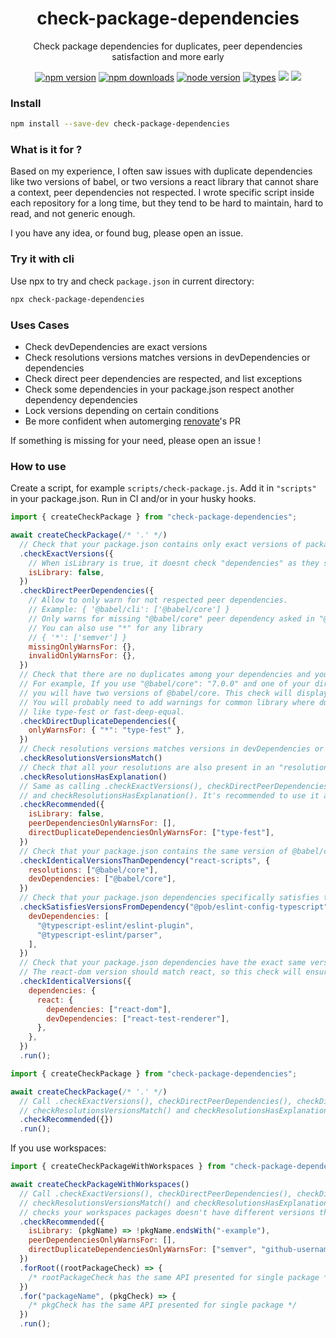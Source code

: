 <h1 align="center">
  check-package-dependencies
</h1>

<p align="center">
  Check package dependencies for duplicates, peer dependencies satisfaction and more early
</p>

<p align="center">
  <a href="https://npmjs.org/package/check-package-dependencies"><img src="https://img.shields.io/npm/v/check-package-dependencies.svg?style=flat-square" alt="npm version"></a>
  <a href="https://npmjs.org/package/check-package-dependencies"><img src="https://img.shields.io/npm/dw/check-package-dependencies.svg?style=flat-square" alt="npm downloads"></a>
  <a href="https://npmjs.org/package/check-package-dependencies"><img src="https://img.shields.io/node/v/check-package-dependencies.svg?style=flat-square" alt="node version"></a>
  <a href="https://npmjs.org/package/check-package-dependencies"><img src="https://img.shields.io/npm/types/check-package-dependencies.svg?style=flat-square" alt="types"></a>
  <a href="https://codecov.io/gh/christophehurpeau/check-package-dependencies"><img src="https://img.shields.io/codecov/c/github/christophehurpeau/check-package-dependencies/master.svg?style=flat-square"></a>
  <a href="https://christophehurpeau.github.io/check-package-dependencies/"><img src="https://img.shields.io/website.svg?down_color=lightgrey&down_message=offline&up_color=blue&up_message=online&url=https%3A%2F%2Fchristophehurpeau.github.io%2Fcheck-package-dependencies%2F?style=flat-square"></a>
</p>

### Install

```sh
npm install --save-dev check-package-dependencies
```

### What is it for ?

Based on my experience, I often saw issues with duplicate dependencies like two versions of babel, or two versions a react library that cannot share a context, peer dependencies not respected. I wrote specific script inside each repository for a long time, but they tend to be hard to maintain, hard to read, and not generic enough.

I you have any idea, or found bug, please open an issue.

### Try it with cli

Use npx to try and check `package.json` in current directory:

```bash
npx check-package-dependencies
```

### Uses Cases

- Check devDependencies are exact versions
- Check resolutions versions matches versions in devDependencies or dependencies
- Check direct peer dependencies are respected, and list exceptions
- Check some dependencies in your package.json respect another dependency dependencies
- Lock versions depending on certain conditions
- Be more confident when automerging [renovate](https://www.whitesourcesoftware.com/free-developer-tools/renovate)'s PR

If something is missing for your need, please open an issue !

### How to use

Create a script, for example `scripts/check-package.js`. Add it in `"scripts"` in your package.json. Run in CI and/or in your husky hooks.

```js
import { createCheckPackage } from "check-package-dependencies";

await createCheckPackage(/* '.' */)
  // Check that your package.json contains only exact versions of package, not range.
  .checkExactVersions({
    // When isLibrary is true, it doesnt check "dependencies" as they should mostly have a range, not an exact version
    isLibrary: false,
  })
  .checkDirectPeerDependencies({
    // Allow to only warn for not respected peer dependencies.
    // Example: { '@babel/cli': ['@babel/core'] }
    // Only warns for missing "@babel/core" peer dependency asked in "@babel/cli".
    // You can also use "*" for any library
    // { '*': ['semver'] }
    missingOnlyWarnsFor: {},
    invalidOnlyWarnsFor: {},
  })
  // Check that there are no duplicates among your dependencies and your devDependencies.
  // For example, If you use "@babel/core": "7.0.0" and one of your direct dependency requires "^7.0.1" (in dependencies, not peerDependency)
  // you will have two versions of @babel/core. This check will display an error that can be changed to a warning.
  // You will probably need to add warnings for common library where duplicate have low impact,
  // like type-fest or fast-deep-equal.
  .checkDirectDuplicateDependencies({
    onlyWarnsFor: { "*": "type-fest" },
  })
  // Check resolutions versions matches versions in devDependencies or dependencies
  .checkResolutionsVersionsMatch()
  // Check that all your resolutions are also present in an "resolutionsExplained" field, forcing you to explain why the resolution was necessary
  .checkResolutionsHasExplanation()
  // Same as calling .checkExactVersions(), checkDirectPeerDependencies(), checkDirectDuplicateDependencies()
  // and checkResolutionsHasExplanation(). It's recommended to use it as new recommended features will be added here too.
  .checkRecommended({
    isLibrary: false,
    peerDependenciesOnlyWarnsFor: [],
    directDuplicateDependenciesOnlyWarnsFor: ["type-fest"],
  })
  // Check that your package.json contains the same version of @babel/core than react-scripts, both in resolutions and devDependencies
  .checkIdenticalVersionsThanDependency("react-scripts", {
    resolutions: ["@babel/core"],
    devDependencies: ["@babel/core"],
  })
  // Check that your package.json dependencies specifically satisfies the range set in another dependencies
  .checkSatisfiesVersionsFromDependency("@pob/eslint-config-typescript", {
    devDependencies: [
      "@typescript-eslint/eslint-plugin",
      "@typescript-eslint/parser",
    ],
  })
  // Check that your package.json dependencies have the exact same version that another dependency also present in your package.json
  // The react-dom version should match react, so this check will ensure it does
  .checkIdenticalVersions({
    dependencies: {
      react: {
        dependencies: ["react-dom"],
        devDependencies: ["react-test-renderer"],
      },
    },
  })
  .run();
```

```js
import { createCheckPackage } from "check-package-dependencies";

await createCheckPackage(/* '.' */)
  // Call .checkExactVersions(), checkDirectPeerDependencies(), checkDirectDuplicateDependencies()
  // checkResolutionsVersionsMatch() and checkResolutionsHasExplanation()
  .checkRecommended({})
  .run();
```

If you use workspaces:

```js
import { createCheckPackageWithWorkspaces } from "check-package-dependencies";

await createCheckPackageWithWorkspaces()
  // Call .checkExactVersions(), checkDirectPeerDependencies(), checkDirectDuplicateDependencies()
  // checkResolutionsVersionsMatch() and checkResolutionsHasExplanation() for root package and workspaces packages, but also
  // checks your workspaces packages doesn't have different versions than the ones in devDependencies of root packages.
  .checkRecommended({
    isLibrary: (pkgName) => !pkgName.endsWith("-example"),
    peerDependenciesOnlyWarnsFor: [],
    directDuplicateDependenciesOnlyWarnsFor: ["semver", "github-username"],
  })
  .forRoot((rootPackageCheck) => {
    /* rootPackageCheck has the same API presented for single package */
  })
  .for("packageName", (pkgCheck) => {
    /* pkgCheck has the same API presented for single package */
  })
  .run();
```
